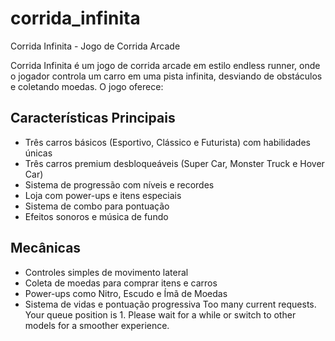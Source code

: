 # corrida_infinita
Corrida Infinita - Jogo de Corrida Arcade

Corrida Infinita é um jogo de corrida arcade em estilo endless runner, onde o jogador controla um carro em uma pista infinita, desviando de obstáculos e coletando moedas. O jogo oferece:

## Características Principais
- Três carros básicos (Esportivo, Clássico e Futurista) com habilidades únicas
- Três carros premium desbloqueáveis (Super Car, Monster Truck e Hover Car)
- Sistema de progressão com níveis e recordes
- Loja com power-ups e itens especiais
- Sistema de combo para pontuação
- Efeitos sonoros e música de fundo

## Mecânicas
- Controles simples de movimento lateral
- Coleta de moedas para comprar itens e carros
- Power-ups como Nitro, Escudo e Ímã de Moedas
- Sistema de vidas e pontuação progressiva
Too many current requests. Your queue position is 1. Please wait for a while or switch to other models for a smoother experience.
